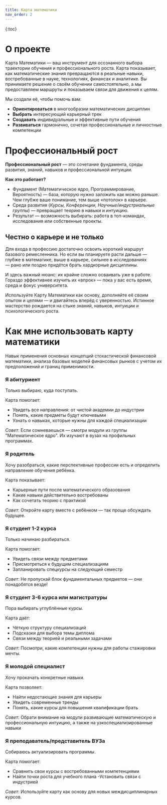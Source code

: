 ```yaml
---
title: Карта математики
nav_order: 2
---
```


{:toc}

# О проекте

Карта Математики — ваш инструмент для осознанного выбора траектории обучения и профессионального роста. Карта показывает, как математические знания превращаются в реальные навыки, востребованные в науке, технологиях, финансах и аналитике. Вы принимаете решение о своём обучении самостоятельно, а мы предоставляем  маршруты и показываем связи для движения к целям.

Мы создали её, чтобы помочь вам:

- **Ориентироваться** в многообразии математических дисциплин
- **Выбрать** интересующий карьерный трек
- **Создавать** индивидуальные и эффективные пути обучения
- **Развиваться** гармонично, сочетая профессиональные и личностные компетенции

# Профессиональный рост

**Профессиональный рост** — это сочетание фундамента, среды развития, знаний, навыков и профессиональной интуиции. 

**Как это работает?**

- Фундамент (Математическое ядро, Программирование, Вероятность) — база, которую нужно заложить как можно раньше. Чем глубже ваше понимание, тем выше «потолок» в карьере.
- Среда развития (*Курсы, Конференции, Научные/индустриальные группы*) — превращает теорию в навыки и интуицию.
- Результат — возможность выбирать: работа в топ-командах, исследования или собственные проекты.

## Честно о карьере и не только

Для входа в профессию достаточно освоить короткий маршрут базового ремесленника. Но если вы планируете расти дальше — глубже в математике, выше в карьере, сильнее в исследованиях — рано или поздно придётся брать хардкорные дисциплины.

И здесь важный нюанс: их крайне сложно осваивать уже в работе. Гораздо эффективнее изучить их «впрок» — пока у вас есть время, среда и фокус университета.

Используйте Карту Математики как основу, дополняйте её своим опытом и целями — и двигайтесь вперёд с уверенностью. Истинное мастерство рождается на стыке знаний, навыков, интуиции и психологического роста.

# Как мне использовать карту математики

Навык применения основных концепций стохастической финансовой математики, анализа базовых моделей финансовых рынков с учетом их предположений и границ применимости.

### Я абитуриент

Только выбираю, куда поступать. 

Карта помогает:

- Увидеть все направления: от чистой академии до индустрии
- Понять, какие предметы будут ключевыми
- Узнать о навыках, которые нужны для каждой специализации

*Совет*: Если сомневаешься — смотри модули из группы "Математическое ядро". 
Их изучают в вузах на профильных программах.

### Я родитель

Хочу разобраться, какие перспективные профессии есть и определить направление обучения ребёнка.

 Карта показывает:

- Карьерные пути после математического образования
- Какие навыки действительно востребованы
- Как сочетать теорию с практикой

*Совет*: Откройте карту вместе с ребёнком — так проще обсуждать будущее.

### Я студент 1-2 курса


Только начинаю разбираться. 

Карта помогает:

- Увидеть связи между предметами
- Присмотреться к будущим специализациям
- Запланировать спецкурсы на следующий семестр

*Совет*: Не пропускай блок фундаментальных предметов — они понадобятся везде!

### Я студент 3-6 курса или магистратуры


Пора выбирать углублённые курсы. 

Карта даёт:

- Чёткую структуру специализаций
- Подсказки для выбора темы диплома
- Связи между теорией и реальными задачами

*Совет*: Посмотри, какие компетенции нужны для работы стажировки мечты.

### Я молодой специалист


Хочу прокачать конкретные навыки. 

Карта позволяет:

- Найти недостающие знания для карьеры
- Увидеть современные тренды 
- Понять, какие курсы для повышения квалификации брать

*Совет*: Обрати внимание на модули развивающие математическую и профессиональную интуицию, а также на узкоспециализированные навыки

### Я преподаватель/представитель ВУЗа

Собираюсь актуализировать программы. 

Карта помогает:

- Сравнить свои курсы с востребованными компетенциями
- Найти точки роста для учебного плана
-Установить связи с индустрией

*Совет*: Используйте карту как основу для новых междисциплинарных курсов.
